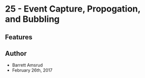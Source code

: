 # 25 - Event Capture, Propogation, and Bubbling



## Features



## Author

- Barrett Amsrud
- February 26th, 2017
